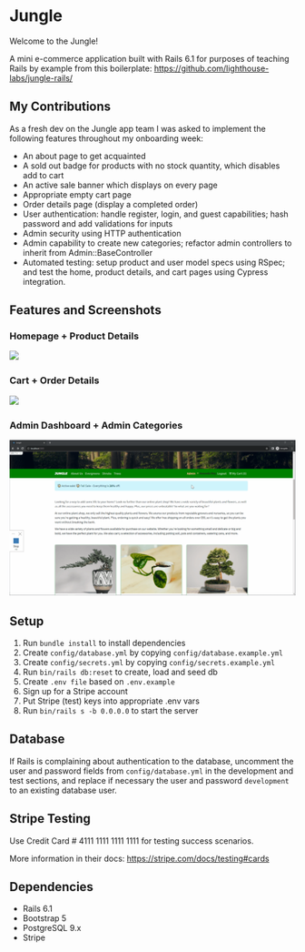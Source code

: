 # Jungle

Welcome to the Jungle!

A mini e-commerce application built with Rails 6.1 for purposes of teaching Rails by example from this boilerplate: https://github.com/lighthouse-labs/jungle-rails/

## My Contributions
As a fresh dev on the Jungle app team I was asked to implement the following features throughout my onboarding week:
- An about page to get acquainted
- A sold out badge for products with no stock quantity, which disables add to cart
- An active sale banner which displays on every page
- Appropriate empty cart page
- Order details page (display a completed order)
- User authentication: handle register, login, and guest capabilities; hash password and add validations for inputs
- Admin security using HTTP authentication
- Admin capability to create new categories; refactor admin controllers to inherit from Admin::BaseController
- Automated testing: setup product and user model specs using RSpec; and test the home, product details, and cart pages using Cypress integration.

## Features and Screenshots
### Homepage + Product Details
<img src="https://github.com/amandadr/jungle/blob/master/docs/homepage-product.gif?raw=true" width="750" height="auto"/>

### Cart + Order Details
<img src="https://github.com/amandadr/jungle/blob/master/docs/cart-order.gif?raw=true" width="750" height="auto"/>

### Admin Dashboard + Admin Categories
<img src="https://github.com/amandadr/jungle/blob/master/docs/admin-categories.gif?raw=true" width="750" height="auto"/>

## Setup

1. Run `bundle install` to install dependencies
2. Create `config/database.yml` by copying `config/database.example.yml`
3. Create `config/secrets.yml` by copying `config/secrets.example.yml`
4. Run `bin/rails db:reset` to create, load and seed db
5. Create `.env file` based on `.env.example`
6. Sign up for a Stripe account
7. Put Stripe (test) keys into appropriate .env vars
8. Run `bin/rails s -b 0.0.0.0` to start the server

## Database

If Rails is complaining about authentication to the database, uncomment the user and password fields from `config/database.yml` in the development and test sections, and replace if necessary the user and password `development` to an existing database user.

## Stripe Testing

Use Credit Card # 4111 1111 1111 1111 for testing success scenarios.

More information in their docs: <https://stripe.com/docs/testing#cards>

## Dependencies

- Rails 6.1
- Bootstrap 5
- PostgreSQL 9.x
- Stripe
